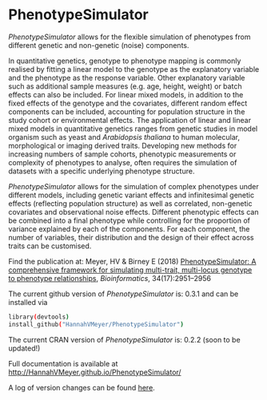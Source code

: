 # PhenotypeSimulator
*PhenotypeSimulator* allows for the flexible simulation of phenotypes from different genetic and non-genetic (noise) components. 

In quantitative genetics, genotype to phenotype mapping is commonly realised by fitting a linear model to the genotype as the explanatory variable and the phenotype as the response variable. Other explanatory variable such as additional sample measures (e.g. age, height, weight) or batch effects can also be included. For linear mixed models, in addition to the fixed effects of the genotype and the covariates, different random effect components can be included, accounting for population structure in the study cohort or environmental effects. The application of linear and linear mixed models in quantitative genetics ranges from genetic studies in model organism such as yeast and *Arabidopsis thaliana* to human molecular, morphological or imaging derived traits. Developing new methods for increasing numbers of sample cohorts, phenotypic measurements or complexity of phenotypes to analyse, often requires the simulation of datasets with a specific underlying phenotype structure. 

*PhenotypeSimulator* allows for the simulation of complex phenotypes under different models, including genetic variant effects and infinitesimal genetic effects (reflecting population structure) as well as correlated, non-genetic covariates and observational noise effects. Different phenotypic effects can be combined into a final phenotype while controlling for the proportion of variance explained by each of the components. For each component, the number of variables, their distribution and the design of their effect across traits can be customised.

Find the publication at: Meyer, HV & Birney E (2018) [PhenotypeSimulator: A comprehensive framework for simulating multi-trait, multi-locus genotype to phenotype relationships](https://doi.org/10.1093/bioinformatics/bty197), *Bioinformatics*, 34(17):2951–2956

The current github version of *PhenotypeSimulator* is: 0.3.1 and can be
installed via
```bash
library(devtools)
install_github("HannahVMeyer/PhenotypeSimulator")
```
The current CRAN version of *PhenotypeSimulator* is: 0.2.2 (soon to be updated!)

Full documentation is available at http://HannahVMeyer.github.io/PhenotypeSimulator/

A log of version changes can be found [here](https://github.com/HannahVMeyer/PhenotypeSimulator/blob/master/NEWS.md).




